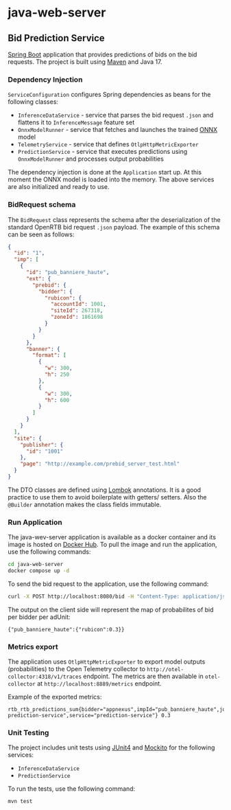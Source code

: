 # java-web-server

## Bid Prediction Service
[Spring Boot](https://spring.io/projects/spring-boot) application that provides predictions of bids on the bid requests. The project is built using [Maven](https://maven.apache.org/) and Java 17.

### Dependency Injection
`ServiceConfiguration` configures Spring dependencies as beans for the following classes:
- `InferenceDataService` - service that parses the bid request `.json` and flattens it to `InferenceMessage` feature set
- `OnnxModelRunner` - service that fetches and launches the trained [ONNX](https://onnx.ai/) model
- `TelemetryService` - service that defines `OtlpHttpMetricExporter`
- `PredictionService` - service that executes predictions using `OnnxModelRunner` and processes output probabilities

The dependency injection is done at the `Application` start up. At this moment the ONNX model is loaded into the memory. 
The above services are also initialized and ready to use.


### BidRequest schema
The `BidRequest` class represents the schema after the deserialization of the standard OpenRTB bid request `.json` payload. The example of this schema can be seen as follows:

```json
{
  "id": "1",
  "imp": [
    {
      "id": "pub_banniere_haute",
      "ext": {
        "prebid": {
          "bidder": {
            "rubicon": {
              "accountId": 1001,
              "siteId": 267318,
              "zoneId": 1861698
            }
          }
        }
      },
      "banner": {
        "format": [
          {
            "w": 300,
            "h": 250
          },
          {
            "w": 300,
            "h": 600
          }
        ]
      }
    }
  ],
  "site": {
    "publisher": {
      "id": "1001"
    },
    "page": "http://example.com/prebid_server_test.html"
  }
}
```

The DTO classes are defined using [Lombok](https://projectlombok.org/) annotations. It is a good practice to use them to avoid boilerplate with getters/ setters. Also the `@Builder` annotation makes the class fields immutable.


### Run Application
The java-wev-server application is available as a docker container and its image is hosted on [Docker Hub](https://hub.docker.com/repository/docker/evgeniimunin/java-web-server/general). To pull the image and run the application, use the following commands:
```bash
cd java-web-server
docker compose up -d
```

To send the bid request to the application, use the following command:
```bash
curl -X POST http://localhost:8080/bid -H "Content-Type: application/json" -d @src/main/resources/bid_request.json
```

The output on the client side will represent the map of probabilites of bid per bidder per adUnit:
```
{"pub_banniere_haute":{"rubicon":0.3}} 
```


### Metrics export
The application uses `OtlpHttpMetricExporter` to export model outputs (probabilities) to the Open Telemetry collector to `http://otel-collector:4318/v1/traces` endpoint. The metrics are then available in `otel-collector` at `http://localhost:8889/metrics` endpoint.

Example of the exported metrics:
```
rtb_rtb_predictions_sum{bidder="appnexus",impId="pub_banniere_haute",job="rtb-prediction-service",service="prediction-service"} 0.3
```


### Unit Testing
The project includes unit tests using [JUnit4](https://junit.org/junit4/) and [Mockito](https://site.mockito.org/) for the following services:
- `InferenceDataService`
- `PredictionService`

To run the tests, use the following command:
```bash
mvn test
```

